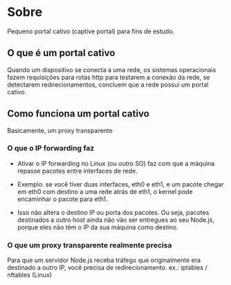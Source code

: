 # Sobre

Pequeno portal cativo (captive portal) para fins de estudo.  


## O que é um portal cativo

Quando um dispositivo se conecta a uma rede, os sistemas operacionais fazem requisições para rotas http para testarem a conexão da rede, se detectarem redirecionamentos, concluem que a rede possui um portal cativo.  

## Como funciona um portal cativo

Basicamente, um proxy transparente

### O que o IP forwarding faz

- Ativar o IP forwarding no Linux (ou outro SO) faz com que a máquina repasse pacotes entre interfaces de rede.

- Exemplo: se você tiver duas interfaces, eth0 e eth1, e um pacote chegar em eth0 com destino a uma rede atrás de eth1, o kernel pode encaminhar o pacote para eth1.

- Isso não altera o destino IP ou porta dos pacotes. Ou seja, pacotes destinados a outro host ainda não vão ser entregues ao seu Node.js, porque eles não têm o IP da sua máquina como destino.


### O que um proxy transparente realmente precisa

Para que um servidor Node.js receba tráfego que originalmente era destinado a outro IP, você precisa de redirecionamento. ex.: iptables / nftables (Linux)